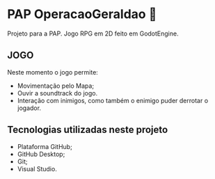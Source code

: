 # PAP OperacaoGeraldao :1234:
Projeto para a PAP.
Jogo RPG em 2D feito em GodotEngine.


## JOGO
Neste momento o jogo  permite:
- Movimentação pelo Mapa;
- Ouvir a soundtrack do jogo.
- Interação com inimigos, como também o enimigo puder derrotar o jogador.





## Tecnologias utilizadas  neste projeto 
- Plataforma GitHub;
- GitHub Desktop;
- Git;
- Visual Studio.


